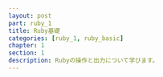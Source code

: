 ```yaml
---
layout: post
part: ruby_1
title: Ruby基礎
categories: [ruby_1, ruby_basic]
chapter: 1
section: 1
description: Rubyの操作と出力について学びます。
---
```

